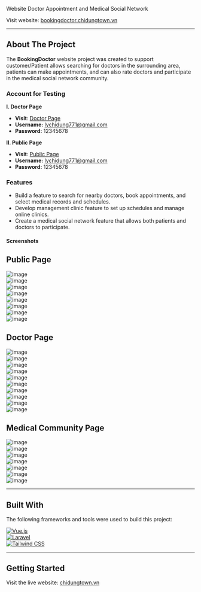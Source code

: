 Website Doctor Appointment and Medical Social Network

Visit website: [bookingdoctor.chidungtown.vn](https://bookingdoctor.chidungtown.vn)  

---

## About The Project  

The **BookingDoctor** website project was created to support customer/Patient allows searching for doctors in the surrounding area, patients can make appointments, and can also rate doctors and participate in the medical social network community.

### Account for Testing
**I. Doctor Page**
<br>
- **Visit**: [Doctor Page](https://bookingdoctor.chidungtown.vn/bac-si/login)
- **Username:** lychidung771@gmail.com  
- **Password:** 12345678  

**II. Public Page**
<br>
- **Visit**: [Public Page](https://bookingdoctor.chidungtown.vn/dat-kham/login)
- **Username:** lychidung771@gmail.com  
- **Password:** 12345678  

### Features  
- Build a feature to search for nearby doctors, book appointments, and select medical records and schedules.
- Develop management clinic feature to set up schedules and manage online clinics.
- Create a medical social network feature that allows both patients and doctors to participate.

#### Screenshots  
## Public Page  
![image](https://github.com/user-attachments/assets/ec6d6ff7-2a30-49ff-b023-fd78bab82f35)
<br>
![image](https://github.com/user-attachments/assets/bab3b113-180a-46de-9629-1b22222c62c9)
<br>
![image](https://github.com/user-attachments/assets/1c09bee8-aa1f-4807-911d-c3c648f8c76c)
<br>
![image](https://github.com/user-attachments/assets/076ea884-1cff-4047-b0e3-df967a6de607)
<br>
![image](https://github.com/user-attachments/assets/65fd4ec4-79ac-4412-b9e5-6f46a8fd49d2)
<br>
![image](https://github.com/user-attachments/assets/991c4d19-7080-4791-a0f4-dbf1c7593e93)
<br>
![image](https://github.com/user-attachments/assets/0ed7b933-9116-465e-87ed-a2def9e0a093)
<br>
![image](https://github.com/user-attachments/assets/c2b1cce9-f70e-4301-9d74-21cbc123d90b)
<br>
## Doctor Page  
![image](https://github.com/user-attachments/assets/9b937ffd-01ea-4f92-a358-4727ca426e97)
<br>
![image](https://github.com/user-attachments/assets/c8eb1f8a-6d45-45a2-9e42-abdf9f62fbb3)
<br>
![image](https://github.com/user-attachments/assets/08f408d3-9564-4862-bc80-689344bd4527)
<br>
![image](https://github.com/user-attachments/assets/ec75b4d2-7d09-4f6b-9308-ae968467d1a8)
<br>
![image](https://github.com/user-attachments/assets/42fd69b3-c874-4150-8e73-9ad61d2a84e6)
<br>
![image](https://github.com/user-attachments/assets/f6b9defb-0d76-4b56-beea-893e5f4160d6)
<br>
![image](https://github.com/user-attachments/assets/09531ab1-b4e4-4984-9fb4-9643428f5a5c)
<br>
![image](https://github.com/user-attachments/assets/9fdc8f56-1e54-43f9-ab85-42d89a721c1f)
<br>
![image](https://github.com/user-attachments/assets/f3084f9a-7b6c-4882-9e5d-e3b5a6b86628)
<br>
![image](https://github.com/user-attachments/assets/3fcb08ca-239f-4e4a-9866-ac6160ea1887)
<br>
## Medical Community Page  
![image](https://github.com/user-attachments/assets/338f1aa4-c354-40e4-95f5-3509c86f5dd3)
<br>
![image](https://github.com/user-attachments/assets/24d033fb-caa9-4b3a-a850-ed56fb956c5d)
<br>
![image](https://github.com/user-attachments/assets/98d4c8b0-5e1d-4208-aa79-993c6138fde7)
<br>
![image](https://github.com/user-attachments/assets/51e7119a-bc63-45bf-970a-c0a337d9307c)
<br>
![image](https://github.com/user-attachments/assets/c0c2f5db-4a6c-44cf-a0d1-4666e3a0477c)
<br>
![image](https://github.com/user-attachments/assets/143ee103-e11b-41d3-8efd-8dbe11ed3979)
<br>
![image](https://github.com/user-attachments/assets/ffe794b5-1971-4db0-89c5-5f0b73f9d901)

---

## Built With  

The following frameworks and tools were used to build this project:  

[![Vue.js](https://img.shields.io/badge/vue.js-3.0-green)](https://vuejs.org/)  
[![Laravel](https://img.shields.io/badge/laravel-10.0-red)](https://laravel.com/)  
[![Tailwind CSS](https://img.shields.io/badge/tailwindcss-3.0-blue)](https://tailwindcss.com/)  

---

## Getting Started  

Visit the live website: [chidungtown.vn](https://chidungtown.vn)  
